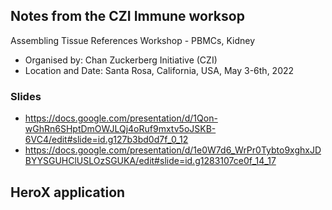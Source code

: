 ## Notes from the CZI Immune worksop

Assembling Tissue References Workshop - PBMCs, Kidney
* Organised by: Chan Zuckerberg Initiative (CZI)
* Location and Date: Santa Rosa, California, USA, May 3-6th, 2022

### Slides
* https://docs.google.com/presentation/d/1Qon-wGhRn6SHptDmOWJLQj4oRuf9mxtv5oJSKB-6VC4/edit#slide=id.g127b3bd0d7f_0_12
* https://docs.google.com/presentation/d/1e0W7d6_WrPr0Tybto9xghxJDBYYSGUHClUSLOzSGUKA/edit#slide=id.g1283107ce0f_14_17

## HeroX application

